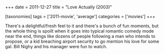 +++
date = 2011-12-27
title = "Love Actually (2003)"

[taxonomies]
tags = ['2011-movie', 'average']
categories = ['movies']
+++

There's a delightful/fresh feel to it and there's a bunch of fun
moments, but the whole thing is spoilt when it goes into typical
romantic comedy mode near the end, things like dozens of people
following a man who intends to propose, or a kid breaching airport
security to go mention his love for some gal. Bill Nighy and his manager
were fun to watch.
